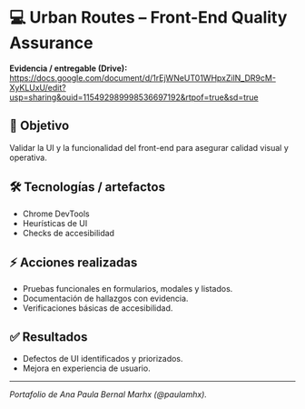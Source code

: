 # 💻 Urban Routes – Front-End Quality Assurance

**Evidencia / entregable (Drive):** https://docs.google.com/document/d/1rEjWNeUT01WHpxZilN_DR9cM-XyKLUxU/edit?usp=sharing&ouid=115492989998536697192&rtpof=true&sd=true

## 🎯 Objetivo
Validar la UI y la funcionalidad del front-end para asegurar calidad visual y operativa.

## 🛠️ Tecnologías / artefactos
- Chrome DevTools
- Heurísticas de UI
- Checks de accesibilidad

## ⚡ Acciones realizadas
- Pruebas funcionales en formularios, modales y listados.
- Documentación de hallazgos con evidencia.
- Verificaciones básicas de accesibilidad.

## ✅ Resultados
- Defectos de UI identificados y priorizados.
- Mejora en experiencia de usuario.

---
*Portafolio de Ana Paula Bernal Marhx (@paulamhx).*
